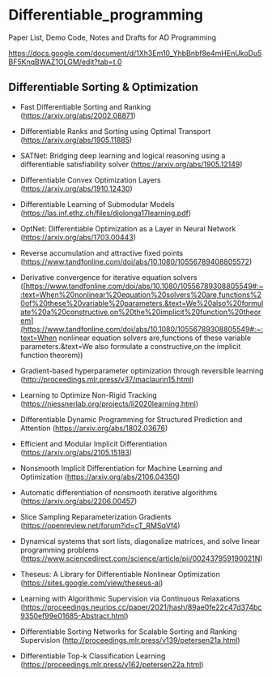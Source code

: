 # Differentiable_programming
Paper List, Demo Code, Notes and Drafts for AD Programming

https://docs.google.com/document/d/1Xh3Em10_YhbBnbf8e4mHEnUkoDu5BF5KnqBWAZ1OLGM/edit?tab=t.0



## Differentiable Sorting & Optimization

- Fast Differentiable Sorting and Ranking (https://arxiv.org/abs/2002.08871)

- Differentiable Ranks and Sorting using Optimal Transport (https://arxiv.org/abs/1905.11885)

- SATNet: Bridging deep learning and logical reasoning using a differentiable satisfiability solver (https://arxiv.org/abs/1905.12149)

- Differentiable Convex Optimization Layers (https://arxiv.org/abs/1910.12430)

- Differentiable Learning of Submodular Models (https://las.inf.ethz.ch/files/djolonga17learning.pdf)

- OptNet: Differentiable Optimization as a Layer in Neural Network (https://arxiv.org/abs/1703.00443)

- Reverse accumulation and attractive fixed points (https://www.tandfonline.com/doi/abs/10.1080/10556789408805572)

- Derivative convergence for iterative equation solvers ([https://www.tandfonline.com/doi/abs/10.1080/10556789308805549#:~:text=When%20nonlinear%20equation%20solvers%20are,functions%20of%20these%20variable%20parameters.&text=We%20also%20formulate%20a%20constructive,on%20the%20implicit%20function%20theorem](https://www.tandfonline.com/doi/abs/10.1080/10556789308805549#:~:text=When nonlinear equation solvers are,functions of these variable parameters.&text=We also formulate a constructive,on the implicit function theorem))

- Gradient-based hyperparameter optimization through reversible learning (http://proceedings.mlr.press/v37/maclaurin15.html)

- Learning to Optimize Non-Rigid Tracking (https://niessnerlab.org/projects/li2020learning.html)

- Differentiable Dynamic Programming for Structured Prediction and Attention (https://arxiv.org/abs/1802.03676)

- Efficient and Modular Implicit Differentiation (https://arxiv.org/abs/2105.15183)

- Nonsmooth Implicit Differentiation for Machine Learning and Optimization (https://arxiv.org/abs/2106.04350)

- Automatic differentiation of nonsmooth iterative algorithms (https://arxiv.org/abs/2206.00457)

- Slice Sampling Reparameterization Gradients (https://openreview.net/forum?id=cT_RMSqVf4)

- Dynamical systems that sort lists, diagonalize matrices, and solve linear programming problems
  (https://www.sciencedirect.com/science/article/pii/002437959190021N)

- Theseus: A Library for Differentiable Nonlinear Optimization (https://sites.google.com/view/theseus-ai)

- Learning with Algorithmic Supervision via Continuous Relaxations (https://proceedings.neurips.cc/paper/2021/hash/89ae0fe22c47d374bc9350ef99e01685-Abstract.html)

- Differentiable Sorting Networks for Scalable Sorting and Ranking Supervision (http://proceedings.mlr.press/v139/petersen21a.html)

- Differentiable Top-k Classification Learning (https://proceedings.mlr.press/v162/petersen22a.html)
